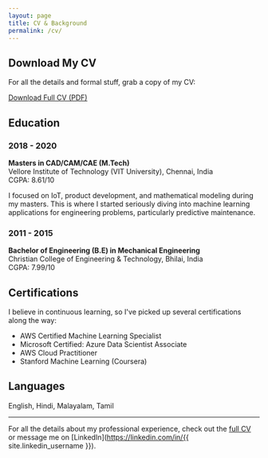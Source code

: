 ```yaml
---
layout: page
title: CV & Background
permalink: /cv/
---
```


## Download My CV

For all the details and formal stuff, grab a copy of my CV:

[Download Full CV (PDF)](/assets/pdf/Nijinxose_CV5.pdf)

## Education

### 2018 - 2020
**Masters in CAD/CAM/CAE (M.Tech)**  
Vellore Institute of Technology (VIT University), Chennai, India  
CGPA: 8.61/10

I focused on IoT, product development, and mathematical modeling during my masters. This is where I started seriously diving into machine learning applications for engineering problems, particularly predictive maintenance.  

### 2011 - 2015
**Bachelor of Engineering (B.E) in Mechanical Engineering**  
Christian College of Engineering & Technology, Bhilai, India  
CGPA: 7.99/10

## Certifications

I believe in continuous learning, so I've picked up several certifications along the way:

- AWS Certified Machine Learning Specialist
- Microsoft Certified: Azure Data Scientist Associate
- AWS Cloud Practitioner
- Stanford Machine Learning (Coursera)

## Languages

English, Hindi, Malayalam, Tamil

---

For all the details about my professional experience, check out the [full CV](/assets/pdf/Nijinxose_CV5.pdf) or message me on [LinkedIn](https://linkedin.com/in/{{ site.linkedin_username }}).
